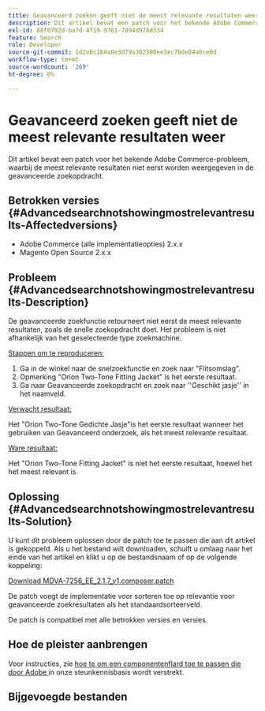 ```yaml
---
title: Geavanceerd zoeken geeft niet de meest relevante resultaten weer
description: Dit artikel bevat een patch voor het bekende Adobe Commerce-probleem, waarbij de meest relevante resultaten niet eerst worden weergegeven in de geavanceerde zoekopdracht.
exl-id: 88f0782d-ba7d-4f19-9761-7894d978d334
feature: Search
role: Developer
source-git-commit: 1d2e0c1b4a8e3d79a362500ee3ec7bde84a6ce0d
workflow-type: tm+mt
source-wordcount: '269'
ht-degree: 0%

---
```


# Geavanceerd zoeken geeft niet de meest relevante resultaten weer

Dit artikel bevat een patch voor het bekende Adobe Commerce-probleem, waarbij de meest relevante resultaten niet eerst worden weergegeven in de geavanceerde zoekopdracht.

## Betrokken versies {#Advancedsearchnotshowingmostrelevantresults-Affectedversions}

* Adobe Commerce (alle implementatieopties) 2.x.x
* Magento Open Source 2.x.x

## Probleem {#Advancedsearchnotshowingmostrelevantresults-Description}

De geavanceerde zoekfunctie retourneert niet eerst de meest relevante resultaten, zoals de snelle zoekopdracht doet. Het probleem is niet afhankelijk van het geselecteerde type zoekmachine.

<u> Stappen om te reproduceren:</u>

1. Ga in de winkel naar de snelzoekfunctie en zoek naar &quot;Flitsomslag&quot;.
1. Opmerking &quot;Orion Two-Tone Fitting Jacket&quot; is het eerste resultaat.
1. Ga naar Geavanceerde zoekopdracht en zoek naar &#39;&#39;Geschikt jasje&#39;&#39; in het naamveld.

<u> Verwacht resultaat:</u>

Het &quot;Orion Two-Tone Gedichte Jasje&quot;is het eerste resultaat wanneer het gebruiken van Geavanceerd onderzoek, als het meest relevante resultaat.

<u> Ware resultaat:</u>

Het &quot;Orion Two-Tone Fitting Jacket&quot; is niet het eerste resultaat, hoewel het het meest relevant is.

## Oplossing {#Advancedsearchnotshowingmostrelevantresults-Solution}

U kunt dit probleem oplossen door de patch toe te passen die aan dit artikel is gekoppeld. Als u het bestand wilt downloaden, schuift u omlaag naar het einde van het artikel en klikt u op de bestandsnaam of op de volgende koppeling:

[Download MDVA-7256\_EE\_2.1.7\_v1.composer.patch](assets/MDVA-7256_EE_2.1.7_v1.composer.patch.zip)

De patch voegt de implementatie voor sorteren toe op relevantie voor geavanceerde zoekresultaten als het standaardsorteerveld.

De patch is compatibel met alle betrokken versies en versies.

## Hoe de pleister aanbrengen

Voor instructies, zie [ hoe te om een componentenflard toe te passen die door Adobe ](/help/how-to/general/how-to-apply-a-composer-patch-provided-by-magento.md) in onze steunkennisbasis wordt verstrekt.

## Bijgevoegde bestanden
